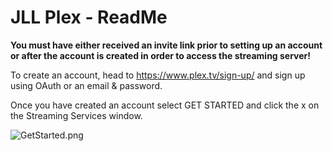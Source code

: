 # JLL Plex - ReadMe
**You must have either received an invite link prior to setting up an account or after the account is created in order to access the streaming server!**

To create an account, head to https://www.plex.tv/sign-up/ and sign up using OAuth or an email & password.

Once you have created an account select GET STARTED and click the x on the Streaming Services window.

![GetStarted.png](/images/GetStarted.png)

